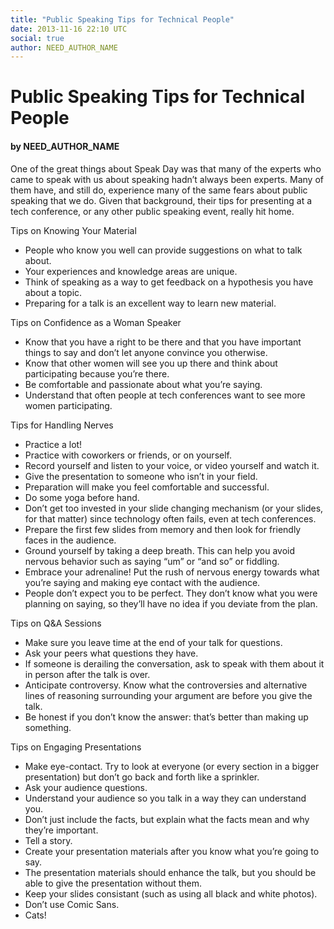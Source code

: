```yaml
---
title: "Public Speaking Tips for Technical People"
date: 2013-11-16 22:10 UTC
social: true
author: NEED_AUTHOR_NAME
---
```


# Public Speaking Tips for Technical People
#### by NEED_AUTHOR_NAME

One of the great things about Speak Day was that many of the experts who came to speak with us about speaking hadn’t always been experts. Many of them have, and still do, experience many of the same fears about public speaking that we do. Given that background, their tips for presenting at a tech conference, or any other public speaking event, really hit home. 

Tips on Knowing Your Material

* People who know you well can provide suggestions on what to talk about.
* Your experiences and knowledge areas are unique.
* Think of speaking as a way to get feedback on a hypothesis you have about a topic.
* Preparing for a talk is an excellent way to learn new material.

Tips on Confidence as a Woman Speaker

* Know that you have a right to be there and that you have important things to say and don’t let anyone convince you otherwise.
* Know that other women will see you up there and think about participating because you’re there.
* Be comfortable and passionate about what you’re saying.
* Understand that often people at tech conferences want to see more women participating.

Tips for Handling Nerves

* Practice a lot!
* Practice with coworkers or friends, or on yourself.
* Record yourself and listen to your voice, or video yourself and watch it.
* Give the presentation to someone who isn’t in your field.
* Preparation will make you feel comfortable and successful.
* Do some yoga before hand.
* Don’t get too invested in your slide changing mechanism (or your slides, for that matter) since technology often fails, even at tech conferences.
* Prepare the first few slides from memory and then look for friendly faces in the audience.
* Ground yourself by taking a deep breath. This can help you avoid nervous behavior such as saying “um” or “and so” or fiddling.
* Embrace your adrenaline! Put the rush of nervous energy towards what you’re saying and making eye contact with the audience.
* People don’t expect you to be perfect. They don’t know what you were planning on saying, so they’ll have no idea if you deviate from the plan.

Tips on Q&A Sessions

* Make sure you leave time at the end of your talk for questions.
* Ask your peers what questions they have.
* If someone is derailing the conversation, ask to speak with them about it in person after the talk is over.
* Anticipate controversy. Know what the controversies and alternative lines of reasoning surrounding your argument are before you give the talk.
* Be honest if you don’t know the answer: that’s better than making up something.

Tips on Engaging Presentations

* Make eye-contact. Try to look at everyone (or every section in a bigger presentation) but don’t go back and forth like a sprinkler.
* Ask your audience questions.
* Understand your audience so you talk in a way they can understand you.
* Don’t just include the facts, but explain what the facts mean and why they’re important.
* Tell a story.
* Create your presentation materials after you know what you’re going to say.
* The presentation materials should enhance the talk, but you should be able to give the presentation without them.
* Keep your slides consistant (such as using all black and white photos).
* Don’t use Comic Sans.
* Cats!
